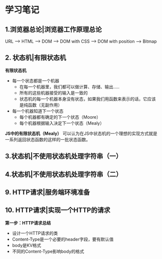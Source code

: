 # 学习笔记

## 1.浏览器总论|浏览器工作原理总论

URL --> HTML --> DOM --> DOM with CSS --> DOM with position --> Bitmap

## 2. 状态机|有限状态机

**有限状态机**
* 每一个状态都是一个机器
   * 在每一个机器里，我们都可以做计算、存储、输出.....
   * 所有的这些机器接受的输入是一致的
   * 状态机的每一个机器本身没有状态，如果我们用函数来表示的话，它应该是纯函数（无副作用）
* 每一个机器知道下一个状态
   * 每个机器都有确定的下一个状态（Moore）
   * 每个机器根据输入决定下一个状态（Mealy）

**JS中的有限状态机（Mealy）**
可以认为在JS中状态机的一个理想的实现方式就是一系列返回状态函数的这样的一批状态函数。

## 3.状态机|不使用状态机处理字符串（一）

## 4.状态机|不使用状态机处理字符串（二）

## 9. HTTP请求|服务端环境准备

## 10. HTTP请求|实现一个HTTP的请求

**第一步：HTTP请求总结**
* 设计一个HTTP请求的类
* Content-Type是一个必要的header字段，要有默认值
* body是KV格式
* 不同的Content-Type影响body的格式

